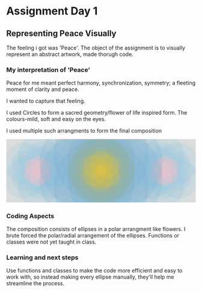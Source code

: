 # Assignment Day 1

## Representing Peace Visually

The feeling i got was 'Peace'. The object of the assignment is to visually represent an abstract artwork, made thorugh code.

### My interpretation of 'Peace'

Peace for me meant perfect harmony, synchronization, symmetry; a fleeting moment of clarity and peace.

I wanted to capture that feeling.

I used Circles to form a sacred geometry/flower of life inspired form. The colours-mild, soft and easy on the eyes. 

I used multiple such arrangments to form the final composition

![alt text](AashishAnand.png)


### Coding Aspects

The composition consists of ellipses in a polar arrangment like flowers. I brute forced the polar/radial arrangement of the ellipses. Functions or classes were not yet taught in class.

### Learning and next steps

Use functions and classes to make the code more efficient and easy to work with, so instead making every ellipse manually, they'll help me streamline the process.
